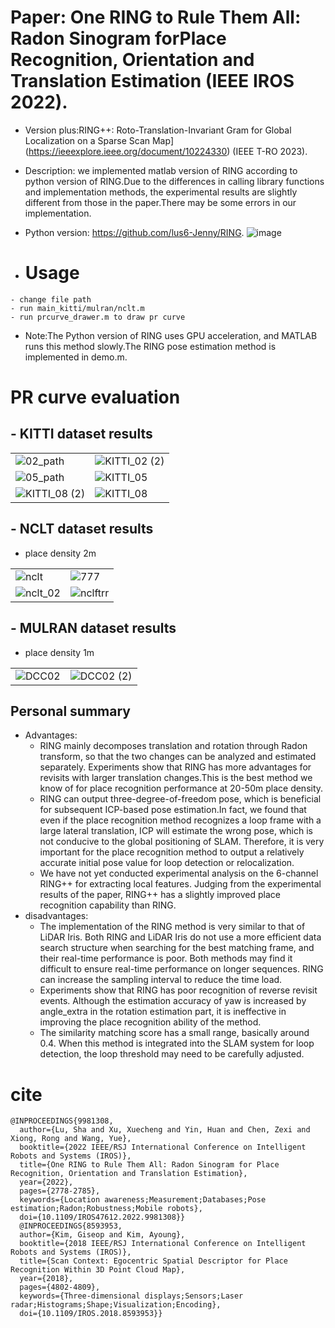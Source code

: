 # Paper: One RING to Rule Them All: Radon Sinogram forPlace Recognition, Orientation and Translation Estimation (IEEE IROS 2022).
- Version plus:RING++: Roto-Translation-Invariant Gram for Global Localization on a Sparse Scan Map](https://ieeexplore.ieee.org/document/10224330) (IEEE T-RO 2023).
- Description: we implemented matlab version of RING according to python version of RING.Due to the differences in calling library functions and implementation methods, the experimental results are slightly different from those in the paper.There may be some errors in our implementation.
- Python version: https://github.com/lus6-Jenny/RING.
 ![image](https://github.com/user-attachments/assets/cecda81d-770a-435c-a493-84d88d729888)

- # Usage
 ```
- change file path
- run main_kitti/mulran/nclt.m
- run prcurve_drawer.m to draw pr curve
 ```
- Note:The Python version of RING uses GPU acceleration, and MATLAB runs this method slowly.The RING pose estimation method is implemented in demo.m.
# PR curve evaluation
## - KITTI dataset results
|                           |                                      |
|---------------------------|--------------------------------------|
|![02_path](https://github.com/user-attachments/assets/023d48f8-eb10-4a6c-bd0c-f6713f9bbe0d) |![KITTI_02 (2)](https://github.com/user-attachments/assets/71a75ae5-47b1-4bc0-b30a-90d711d169e7)|
|![05_path](https://github.com/user-attachments/assets/3da527ea-51b3-4d2f-992a-aa0e598cd29b)|![KITTI_05](https://github.com/user-attachments/assets/95ab0651-720b-43b8-be7f-e0350244d1f9)|
|![KITTI_08 (2)](https://github.com/user-attachments/assets/2b507dd9-f8e8-4b82-a176-7995197649cf)|![KITTI_08](https://github.com/user-attachments/assets/2843f6d7-0718-46bd-8cd2-4491295cd1c6)|
## - NCLT dataset results
 - place density 2m
   
|                           |                                      |
|---------------------------|--------------------------------------|
|![nclt](https://github.com/user-attachments/assets/9ab45ceb-e6bc-44cd-85a2-22960266ab4a)|![777](https://github.com/user-attachments/assets/a4363b91-192c-4987-9ab6-f8a6470bbb11)|
|![nclt_02](https://github.com/user-attachments/assets/6006d148-960f-40d7-957f-c2bf8ca05f94)|![nclftrr](https://github.com/user-attachments/assets/ccbcec7b-12af-4e94-82f0-e91926e99f89)|
## - MULRAN dataset results
 - place density 1m

|                           |                                      |
|---------------------------|--------------------------------------|
|![DCC02](https://github.com/user-attachments/assets/e6e05fe7-1e7f-4390-bb0c-e544ba9d2833)|![DCC02 (2)](https://github.com/user-attachments/assets/cf96be40-720b-4bb4-afc5-46aa1f1e2824)|
## Personal summary
- Advantages:
  - RING mainly decomposes translation and rotation through Radon transform, so that the two changes can be analyzed and estimated separately. Experiments show that RING has more advantages for revisits with larger translation changes.This is the best method we know of for place recognition performance at 20-50m place density.
  - RING can output three-degree-of-freedom pose, which is beneficial for subsequent ICP-based pose estimation.In fact, we found that even if the place recognition method recognizes a loop frame with a large lateral translation, ICP will estimate the wrong pose, which is not conducive to the global positioning of SLAM. Therefore, it is very important for the place recognition method to output a relatively accurate initial pose value for loop detection or relocalization.
  - We have not yet conducted experimental analysis on the 6-channel RING++ for extracting local features. Judging from the experimental results of the paper, RING++ has a slightly improved place recognition capability than RING.
- disadvantages:
  - The implementation of the RING method is very similar to that of LiDAR Iris. Both RING and LiDAR Iris do not use a more efficient data search structure when searching for the best matching frame, and their real-time performance is poor. Both methods may find it difficult to ensure real-time performance on longer sequences. RING can increase the sampling interval to reduce the time load.
  - Experiments show that RING has poor recognition of reverse revisit events. Although the estimation accuracy of yaw is increased by angle_extra in the rotation estimation part, it is ineffective in improving the place recognition ability of the method.
  - The similarity matching score has a small range, basically around 0.4. When this method is integrated into the SLAM system for loop detection, the loop threshold may need to be carefully adjusted.
# cite
```
@INPROCEEDINGS{9981308,
  author={Lu, Sha and Xu, Xuecheng and Yin, Huan and Chen, Zexi and Xiong, Rong and Wang, Yue},
  booktitle={2022 IEEE/RSJ International Conference on Intelligent Robots and Systems (IROS)}, 
  title={One RING to Rule Them All: Radon Sinogram for Place Recognition, Orientation and Translation Estimation}, 
  year={2022},
  pages={2778-2785},
  keywords={Location awareness;Measurement;Databases;Pose estimation;Radon;Robustness;Mobile robots},
  doi={10.1109/IROS47612.2022.9981308}}
  @INPROCEEDINGS{8593953,
  author={Kim, Giseop and Kim, Ayoung},
  booktitle={2018 IEEE/RSJ International Conference on Intelligent Robots and Systems (IROS)}, 
  title={Scan Context: Egocentric Spatial Descriptor for Place Recognition Within 3D Point Cloud Map}, 
  year={2018},
  pages={4802-4809},
  keywords={Three-dimensional displays;Sensors;Laser radar;Histograms;Shape;Visualization;Encoding},
  doi={10.1109/IROS.2018.8593953}}
```
